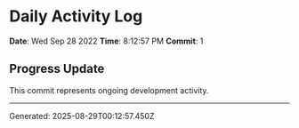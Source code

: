 # Daily Activity Log

**Date**: Wed Sep 28 2022
**Time**: 8:12:57 PM
**Commit**: 1

## Progress Update

This commit represents ongoing development activity.

---
Generated: 2025-08-29T00:12:57.450Z
